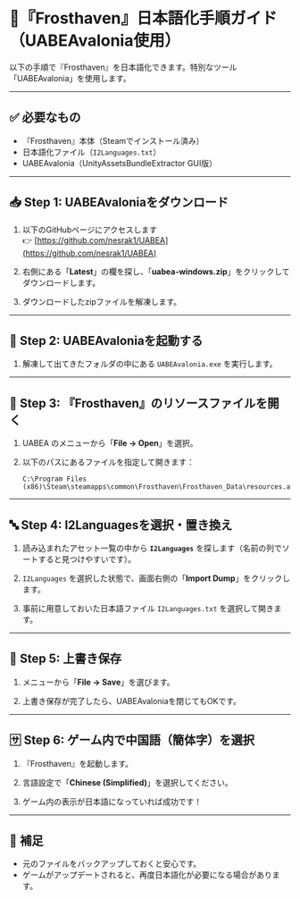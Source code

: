 # 🎌『Frosthaven』日本語化手順ガイド（UABEAvalonia使用）

以下の手順で『Frosthaven』を日本語化できます。特別なツール「UABEAvalonia」を使用します。

---

## ✅ 必要なもの

- 『Frosthaven』本体（Steamでインストール済み）
- 日本語化ファイル（`I2Languages.txt`）
- UABEAvalonia（UnityAssetsBundleExtractor GUI版）

---

## 📥 Step 1: UABEAvaloniaをダウンロード

1. 以下のGitHubページにアクセスします  
   👉 [https://github.com/nesrak1/UABEA](https://github.com/nesrak1/UABEA)

2. 右側にある「**Latest**」の欄を探し、「**uabea-windows.zip**」をクリックしてダウンロードします。

3. ダウンロードしたzipファイルを解凍します。

---

## 🧰 Step 2: UABEAvaloniaを起動する

1. 解凍して出てきたフォルダの中にある `UABEAvalonia.exe` を実行します。

---

## 📂 Step 3: 『Frosthaven』のリソースファイルを開く

1. UABEA のメニューから「**File → Open**」を選択。

2. 以下のパスにあるファイルを指定して開きます：

   ```
   C:\Program Files (x86)\Steam\steamapps\common\Frosthaven\Frosthaven_Data\resources.assets
   ```

---

## 🔤 Step 4: I2Languagesを選択・置き換え

1. 読み込まれたアセット一覧の中から **`I2Languages`** を探します（名前の列でソートすると見つけやすいです）。

2. `I2Languages` を選択した状態で、画面右側の「**Import Dump**」をクリックします。

3. 事前に用意しておいた日本語ファイル `I2Languages.txt` を選択して開きます。

---

## 💾 Step 5: 上書き保存

1. メニューから「**File → Save**」を選びます。

2. 上書き保存が完了したら、UABEAvaloniaを閉じてもOKです。

---

## 🈂️ Step 6: ゲーム内で中国語（簡体字）を選択

1. 『Frosthaven』を起動します。

2. 言語設定で「**Chinese (Simplified)**」を選択してください。

3. ゲーム内の表示が日本語になっていれば成功です！

---

## 🔁 補足

- 元のファイルをバックアップしておくと安心です。
- ゲームがアップデートされると、再度日本語化が必要になる場合があります。
